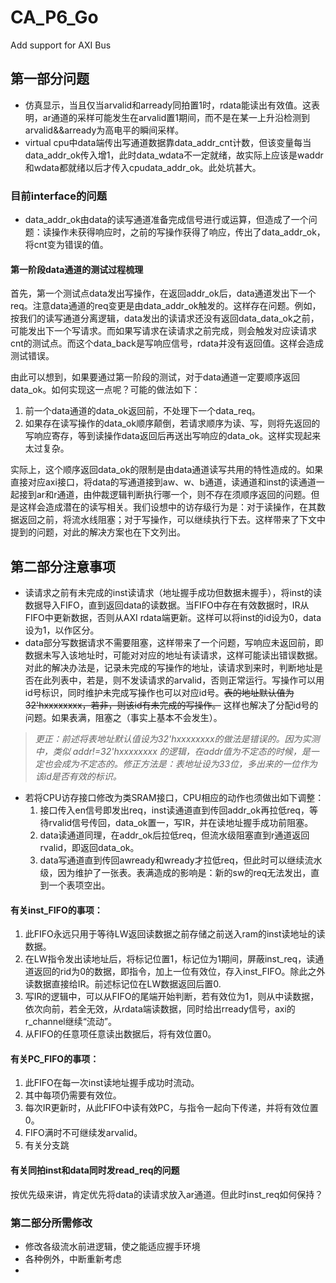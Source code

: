 # CA_P6_Go
Add support for AXI Bus
## 第一部分问题
* 仿真显示，当且仅当arvalid和arready同拍置1时，rdata能读出有效值。这表明，ar通道的采样可能发生在arvalid置1期间，而不是在某一上升沿检测到arvalid&&arready为高电平的瞬间采样。
* virtual cpu中data端传出写通道数据靠data_addr_cnt计数，但该变量每当data_addr_ok传入增1，此时data_wdata不一定就绪，故实际上应该是waddr和wdata都就绪以后才传入cpudata_addr_ok。此处坑甚大。
### 目前interface的问题
* data_addr_ok由data的读写通道准备完成信号进行或运算，但造成了一个问题：读操作未获得响应时，之前的写操作获得了响应，传出了data_addr_ok，将cnt变为错误的值。
#### 第一阶段data通道的测试过程梳理
   首先，第一个测试点data发出写操作，在返回addr_ok后，data通道发出下一个req。注意data通道的req变更是由data_addr_ok触发的。这样存在问题。例如，按我们的读写通道分离逻辑，data发出的读请求还没有返回data_data_ok之前，可能发出下一个写请求。而如果写请求在读请求之前完成，则会触发对应读请求cnt的测试点。而这个data_back是写响应信号，rdata并没有返回值。这样会造成测试错误。
   
   由此可以想到，如果要通过第一阶段的测试，对于data通道一定要顺序返回data_ok。如何实现这一点呢？可能的做法如下：
   1. 前一个data通道的data_ok返回前，不处理下一个data_req。
   2. 如果存在读写操作的data_ok顺序颠倒，若请求顺序为读、写，则将先返回的写响应寄存，等到读操作data返回后再送出写响应的data_ok。这样实现起来太过复杂。
   
   实际上，这个顺序返回data_ok的限制是由data通道读写共用的特性造成的。如果直接对应axi接口，将data的写通道接到aw、w、b通道，读通道和inst的读通道一起接到ar和r通道，由仲裁逻辑判断执行哪一个，则不存在须顺序返回的问题。但是这样会造成潜在的读写相关。我们设想中的访存级行为是：对于读操作，在其数据返回之前，将流水线阻塞；对于写操作，可以继续执行下去。这样带来了下文中提到的问题，对此的解决方案也在下文列出。

## 第二部分注意事项
* 读请求之前有未完成的inst读请求（地址握手成功但数据未握手），将inst的读数据导入FIFO，直到返回data的读数据。当FIFO中存在有效数据时，IR从FIFO中更新数据，否则从AXI rdata端更新。这样可以将inst的id设为0，data设为1，以作区分。
* data部分写数据请求不需要阻塞，这样带来了一个问题，写响应未返回前，即数据未写入该地址时，可能对对应的地址有读请求，这样可能读出错误数据。对此的解决办法是，记录未完成的写操作的地址，读请求到来时，判断地址是否在此列表中，若是，则不发读请求的arvalid，否则正常运行。写操作可以用id号标识，同时维护未完成写操作也可以对应id号。~~表的地址默认值为32'hxxxxxxxx，若非，则该id有未完成的写操作。~~
这样也解决了分配id号的问题。如果表满，阻塞之（事实上基本不会发生）。
> *更正：前述将表地址默认值设为32'hxxxxxxxx的做法是错误的。因为实测中，类似 addr!=32'hxxxxxxxx 的逻辑，在addr值为不定态的时候，是一定也会成为不定态的。修正方法是：表地址设为33位，多出来的一位作为该id是否有效的标识。*
* 若将CPU访存接口修改为类SRAM接口，CPU相应的动作也须做出如下调整：
   1. 接口传入en信号即发出req，inst读通道直到传回addr_ok再拉低req，等待rvalid信号传回，data_ok置一，写IR，并在读地址握手成功前阻塞。
   2. data读通道同理，在addr_ok后拉低req，但流水级阻塞直到r通道返回rvalid，即返回data_ok。
   3. data写通道直到传回awready和wready才拉低req，但此时可以继续流水级，因为维护了一张表。表满造成的影响是：新的sw的req无法发出，直到一个表项空出。
#### 有关inst_FIFO的事项：
   1. 此FIFO永远只用于等待LW返回读数据之前存储之前送入ram的inst读地址的读数据。
   2. 在LW指令发出读地址后，将标记位置1，标记位为1期间，屏蔽inst_req，读通道返回的rid为0的数据，即指令，加上一位有效位，存入inst_FIFO。除此之外读数据直接给IR。前述标记位在LW数据返回后置0.
   3. 写IR的逻辑中，可以从FIFO的尾端开始判断，若有效位为1，则从中读数据，依次向前，若全无效，从rdata端读数据，同时给出rready信号，axi的r_channel继续“流动”。
   4. 从FIFO的任意项任意读出数据后，将有效位置0。
#### 有关PC_FIFO的事项：
   1. 此FIFO在每一次inst读地址握手成功时流动。
   2. 其中每项仍需要有效位。
   3. 每次IR更新时，从此FIFO中读有效PC，与指令一起向下传递，并将有效位置0。
   4. FIFO满时不可继续发arvalid。
   5. 有关分支跳
#### 有关同拍inst和data同时发read_req的问题
   按优先级来讲，肯定优先将data的读请求放入ar通道。但此时inst_req如何保持？
   
### 第二部分所需修改
* 修改各级流水前进逻辑，使之能适应握手环境
* 各种例外，中断重新考虑
* 
